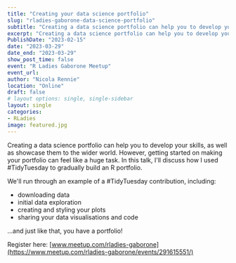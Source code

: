 ```yaml
---
title: "Creating your data science portfolio"
slug: "rladies-gaborone-data-science-portfolio"
subtitle: "Creating a data science portfolio can help you to develop your skills, and well as showcase them to the wider world. In this talk, we'll discuss how to build a portfolio with #TidyTuesday."
excerpt: "Creating a data science portfolio can help you to develop your skills, and well as showcase them to the wider world. In this talk, we'll discuss how to build a portfolio with #TidyTuesday."
PublishDate: "2023-02-15"
date: "2023-03-29"
date_end: "2023-03-29"
show_post_time: false
event: "R Ladies Gaborone Meetup"
event_url: 
author: "Nicola Rennie"
location: "Online"
draft: false
# layout options: single, single-sidebar
layout: single
categories:
- RLadies
image: featured.jpg
---
```


Creating a data science portfolio can help you to develop your skills, as well as showcase them to the wider world. However, getting started on making your portfolio can feel like a huge task. In this talk, I'll discuss how I used #TidyTuesday to gradually build an R portfolio.

We'll run through an example of a #TidyTuesday contribution, including:

* downloading data
* initial data exploration
* creating and styling your plots
* sharing your data visualisations and code

...and just like that, you have a portfolio!

Register here: [www.meetup.com/rladies-gaborone](https://www.meetup.com/rladies-gaborone/events/291615551/)
